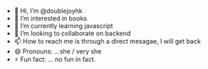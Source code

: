 - 👋 Hi, I’m @doublejoyhk
- 👀 I’m interested in books
- 🌱 I’m currently learning javascript
- 💞️ I’m looking to collaborate on backend
- 📫 How to reach me is through a direct mesagae, I will get back
- 😄 Pronouns: ...she / very she
- ⚡ Fun fact: ... no fun in fact.

<!---
doublejoyhk/doublejoyhk is a ✨ special ✨ repository because its `README.md` (this file) appears on your GitHub profile.
You can click the Preview link to take a look at your changes.
--->
